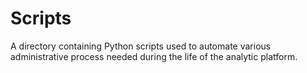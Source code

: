 # Scripts

A directory containing Python scripts used to automate various administrative
process needed during the life of the analytic platform.
